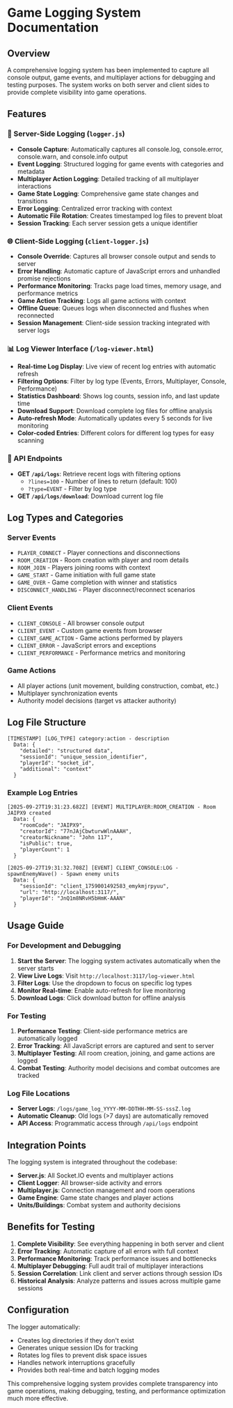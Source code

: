 # Game Logging System Documentation

## Overview
A comprehensive logging system has been implemented to capture all console output, game events, and multiplayer actions for debugging and testing purposes. The system works on both server and client sides to provide complete visibility into game operations.

## Features

### 🔧 Server-Side Logging (`logger.js`)
- **Console Capture**: Automatically captures all console.log, console.error, console.warn, and console.info output
- **Event Logging**: Structured logging for game events with categories and metadata
- **Multiplayer Action Logging**: Detailed tracking of all multiplayer interactions
- **Game State Logging**: Comprehensive game state changes and transitions
- **Error Logging**: Centralized error tracking with context
- **Automatic File Rotation**: Creates timestamped log files to prevent bloat
- **Session Tracking**: Each server session gets a unique identifier

### 🌐 Client-Side Logging (`client-logger.js`)
- **Console Override**: Captures all browser console output and sends to server
- **Error Handling**: Automatic capture of JavaScript errors and unhandled promise rejections
- **Performance Monitoring**: Tracks page load times, memory usage, and performance metrics
- **Game Action Tracking**: Logs all game actions with context
- **Offline Queue**: Queues logs when disconnected and flushes when reconnected
- **Session Management**: Client-side session tracking integrated with server logs

### 📊 Log Viewer Interface (`/log-viewer.html`)
- **Real-time Log Display**: Live view of recent log entries with automatic refresh
- **Filtering Options**: Filter by log type (Events, Errors, Multiplayer, Console, Performance)
- **Statistics Dashboard**: Shows log counts, session info, and last update time
- **Download Support**: Download complete log files for offline analysis
- **Auto-refresh Mode**: Automatically updates every 5 seconds for live monitoring
- **Color-coded Entries**: Different colors for different log types for easy scanning

### 🔌 API Endpoints
- **GET `/api/logs`**: Retrieve recent logs with filtering options
  - `?lines=100` - Number of lines to return (default: 100)
  - `?type=EVENT` - Filter by log type
- **GET `/api/logs/download`**: Download current log file

## Log Types and Categories

### Server Events
- `PLAYER_CONNECT` - Player connections and disconnections
- `ROOM_CREATION` - Room creation with player and room details
- `ROOM_JOIN` - Players joining rooms with context
- `GAME_START` - Game initiation with full game state
- `GAME_OVER` - Game completion with winner and statistics
- `DISCONNECT_HANDLING` - Player disconnect/reconnect scenarios

### Client Events
- `CLIENT_CONSOLE` - All browser console output
- `CLIENT_EVENT` - Custom game events from browser
- `CLIENT_GAME_ACTION` - Game actions performed by players
- `CLIENT_ERROR` - JavaScript errors and exceptions
- `CLIENT_PERFORMANCE` - Performance metrics and monitoring

### Game Actions
- All player actions (unit movement, building construction, combat, etc.)
- Multiplayer synchronization events
- Authority model decisions (target vs attacker authority)

## Log File Structure

```
[TIMESTAMP] [LOG_TYPE] category:action - description
  Data: {
    "detailed": "structured data",
    "sessionId": "unique_session_identifier",
    "playerId": "socket_id",
    "additional": "context"
  }
```

### Example Log Entries

```
[2025-09-27T19:31:23.682Z] [EVENT] MULTIPLAYER:ROOM_CREATION - Room JAIPX9 created
  Data: {
    "roomCode": "JAIPX9",
    "creatorId": "77nJAjCbwturwWlnAAAH",
    "creatorNickname": "John 117",
    "isPublic": true,
    "playerCount": 1
  }

[2025-09-27T19:31:32.708Z] [EVENT] CLIENT_CONSOLE:LOG - spawnEnemyWave() - Spawn enemy units
  Data: {
    "sessionId": "client_1759001492583_emykmjrpyuu",
    "url": "http://localhost:3117/",
    "playerId": "JnQ1m8NRvH5bHmK-AAAN"
  }
```

## Usage Guide

### For Development and Debugging

1. **Start the Server**: The logging system activates automatically when the server starts
2. **View Live Logs**: Visit `http://localhost:3117/log-viewer.html`
3. **Filter Logs**: Use the dropdown to focus on specific log types
4. **Monitor Real-time**: Enable auto-refresh for live monitoring
5. **Download Logs**: Click download button for offline analysis

### For Testing

1. **Performance Testing**: Client-side performance metrics are automatically logged
2. **Error Tracking**: All JavaScript errors are captured and sent to server
3. **Multiplayer Testing**: All room creation, joining, and game actions are logged
4. **Combat Testing**: Authority model decisions and combat outcomes are tracked

### Log File Locations

- **Server Logs**: `/logs/game_log_YYYY-MM-DDTHH-MM-SS-sssZ.log`
- **Automatic Cleanup**: Old logs (>7 days) are automatically removed
- **API Access**: Programmatic access through `/api/logs` endpoint

## Integration Points

The logging system is integrated throughout the codebase:

- **Server.js**: All Socket.IO events and multiplayer actions
- **Client Logger**: All browser-side activity and errors
- **Multiplayer.js**: Connection management and room operations
- **Game Engine**: Game state changes and player actions
- **Units/Buildings**: Combat system and authority decisions

## Benefits for Testing

1. **Complete Visibility**: See everything happening in both server and client
2. **Error Tracking**: Automatic capture of all errors with full context
3. **Performance Monitoring**: Track performance issues and bottlenecks
4. **Multiplayer Debugging**: Full audit trail of multiplayer interactions
5. **Session Correlation**: Link client and server actions through session IDs
6. **Historical Analysis**: Analyze patterns and issues across multiple game sessions

## Configuration

The logger automatically:
- Creates log directories if they don't exist
- Generates unique session IDs for tracking
- Rotates log files to prevent disk space issues
- Handles network interruptions gracefully
- Provides both real-time and batch logging modes

This comprehensive logging system provides complete transparency into game operations, making debugging, testing, and performance optimization much more effective.